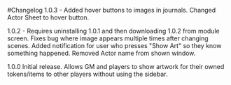 #Changelog
1.0.3 - Added hover buttons to images in journals. Changed Actor Sheet to hover button.

1.0.2 - Requires uninstalling 1.0.1 and then downloading 1.0.2 from module screen. Fixes bug where image appears multiple times after changing scenes. Added notification for user who presses "Show Art" so they know something happened. Removed Actor name from shown window.

1.0.0
Initial release. Allows GM and players to show artwork for their owned tokens/items to other players without using the sidebar.
